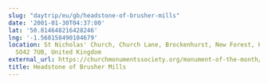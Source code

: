 ```yaml
---
slug: "daytrip/eu/gb/headstone-of-brusher-mills"
date: '2001-01-30T04:37:00'
lat: '50.814648216428246'
lng: '-1.568158490104679'
location: St Nicholas' Church, Church Lane, Brockenhurst, New Forest, Hampshire, England,
  SO42 7UB, United Kingdom
external_url: https://churchmonumentssociety.org/monument-of-the-month/headstone-of-harry-brusher-mills-1840-1905
title: Headstone of Brusher Mills
---
```



